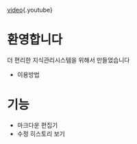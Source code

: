 <!-- TITLE: 서울청 위키 -->
<!-- SUBTITLE: 지식관리시스템 -->


[video](https://www.youtube.com/watch?v=XbGs_qK2PQA){.youtube}

# 환영합니다
더 편리한 지식관리시스템을 위해서 만들었습니다
* 이용방법

# 기능
* 마크다운 편집기
* 수정 히스토리 보기
